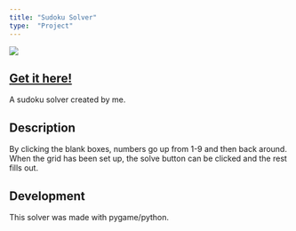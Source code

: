 ```yaml
---
title: "Sudoku Solver"
type:  "Project"
---
```


![](https://i.imgur.com/aAieSnR.gif)

## [Get it here!](https://github.com/BergrosGigja/Sudoku-solver)

A sudoku solver created by me.

## Description
By clicking the blank boxes, numbers go up from 1-9 and then back around. When the grid has been set up, the solve button can be clicked and the rest fills out.

## Development
This solver was made with pygame/python.